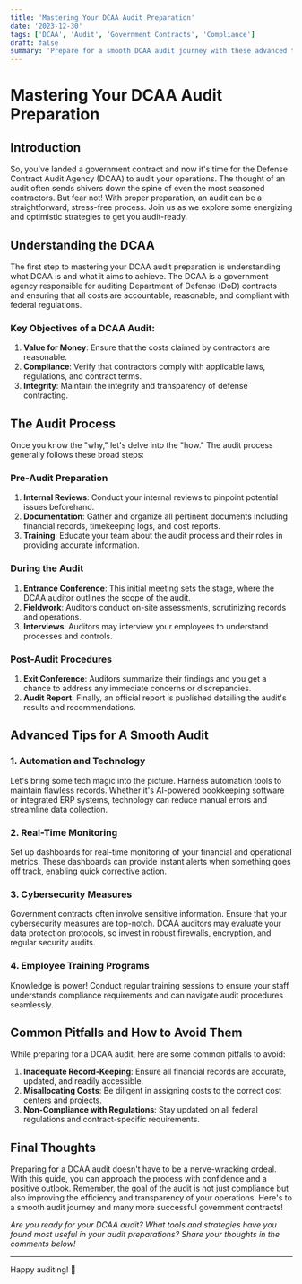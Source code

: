 ```yaml
---
title: 'Mastering Your DCAA Audit Preparation'
date: '2023-12-30'
tags: ['DCAA', 'Audit', 'Government Contracts', 'Compliance']
draft: false
summary: 'Prepare for a smooth DCAA audit journey with these advanced tips and insights tailored for tech innovators and contractors.'
---
```


# Mastering Your DCAA Audit Preparation

## Introduction

So, you've landed a government contract and now it's time for the Defense Contract Audit Agency (DCAA) to audit your operations. The thought of an audit often sends shivers down the spine of even the most seasoned contractors. But fear not! With proper preparation, an audit can be a straightforward, stress-free process. Join us as we explore some energizing and optimistic strategies to get you audit-ready.

## Understanding the DCAA

The first step to mastering your DCAA audit preparation is understanding what DCAA is and what it aims to achieve. The DCAA is a government agency responsible for auditing Department of Defense (DoD) contracts and ensuring that all costs are accountable, reasonable, and compliant with federal regulations.

### Key Objectives of a DCAA Audit:

1. **Value for Money**: Ensure that the costs claimed by contractors are reasonable.
2. **Compliance**: Verify that contractors comply with applicable laws, regulations, and contract terms.
3. **Integrity**: Maintain the integrity and transparency of defense contracting.

## The Audit Process

Once you know the "why," let's delve into the "how." The audit process generally follows these broad steps:

### Pre-Audit Preparation

1. **Internal Reviews**: Conduct your internal reviews to pinpoint potential issues beforehand.
2. **Documentation**: Gather and organize all pertinent documents including financial records, timekeeping logs, and cost reports.
3. **Training**: Educate your team about the audit process and their roles in providing accurate information.

### During the Audit

1. **Entrance Conference**: This initial meeting sets the stage, where the DCAA auditor outlines the scope of the audit.
2. **Fieldwork**: Auditors conduct on-site assessments, scrutinizing records and operations.
3. **Interviews**: Auditors may interview your employees to understand processes and controls.

### Post-Audit Procedures

1. **Exit Conference**: Auditors summarize their findings and you get a chance to address any immediate concerns or discrepancies.
2. **Audit Report**: Finally, an official report is published detailing the audit's results and recommendations.

## Advanced Tips for A Smooth Audit

### 1. Automation and Technology

Let's bring some tech magic into the picture. Harness automation tools to maintain flawless records. Whether it's AI-powered bookkeeping software or integrated ERP systems, technology can reduce manual errors and streamline data collection.

### 2. Real-Time Monitoring

Set up dashboards for real-time monitoring of your financial and operational metrics. These dashboards can provide instant alerts when something goes off track, enabling quick corrective action.

### 3. Cybersecurity Measures

Government contracts often involve sensitive information. Ensure that your cybersecurity measures are top-notch. DCAA auditors may evaluate your data protection protocols, so invest in robust firewalls, encryption, and regular security audits.

### 4. Employee Training Programs

Knowledge is power! Conduct regular training sessions to ensure your staff understands compliance requirements and can navigate audit procedures seamlessly.

## Common Pitfalls and How to Avoid Them

While preparing for a DCAA audit, here are some common pitfalls to avoid:

1. **Inadequate Record-Keeping**: Ensure all financial records are accurate, updated, and readily accessible.
2. **Misallocating Costs**: Be diligent in assigning costs to the correct cost centers and projects.
3. **Non-Compliance with Regulations**: Stay updated on all federal regulations and contract-specific requirements.

## Final Thoughts

Preparing for a DCAA audit doesn't have to be a nerve-wracking ordeal. With this guide, you can approach the process with confidence and a positive outlook. Remember, the goal of the audit is not just compliance but also improving the efficiency and transparency of your operations. Here's to a smooth audit journey and many more successful government contracts!

*Are you ready for your DCAA audit? What tools and strategies have you found most useful in your audit preparations? Share your thoughts in the comments below!*

---
Happy auditing! 🚀